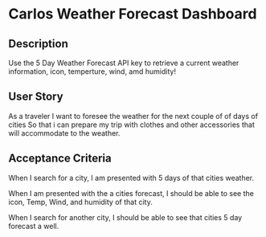 # Carlos Weather Forecast Dashboard

## Description
Use the 5 Day Weather Forecast API key to retrieve a current weather information, icon, temperture, wind, amd humidity!

## User Story
As a traveler
I want to foresee the weather for the next couple of of days of cities
So that i can prepare my trip with clothes and other accessories that will accommodate to the weather.

## Acceptance Criteria
When I search for a city, I am presented with 5 days of that cities weather.

When I am presented with the a cities forecast, I should be able to see the icon, Temp, Wind, and humidity of that city. 

When I search for another city, I should be able to see that cities 5 day forecast a well.

